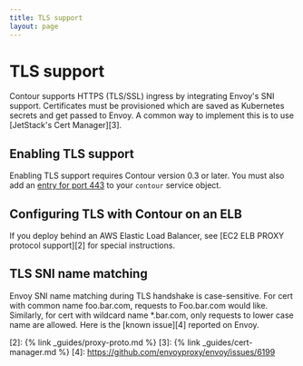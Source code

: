 ```yaml
---
title: TLS support
layout: page
---
```


# TLS support

Contour supports HTTPS (TLS/SSL) ingress by integrating Envoy's SNI support.
Certificates must be provisioned which are saved as Kubernetes secrets and get passed to Envoy.
A common way to implement this is to use [JetStack's Cert Manager][3].

## Enabling TLS support

Enabling TLS support requires Contour version 0.3 or later. You must also add an [entry for port 443][1] to your `contour` service object.

## Configuring TLS with Contour on an ELB

If you deploy behind an AWS Elastic Load Balancer, see [EC2 ELB PROXY protocol support][2] for special instructions.

## TLS SNI name matching
Envoy SNI name matching during TLS handshake is case-sensitive. For cert with common name foo.bar.com, requests to Foo.bar.com would like. Similarly, for cert with wildcard name \*.bar.com, only requests to lower case name are allowed. Here is the [known issue][4] reported on Envoy.

[1]: {{site.github.repository_url}}/blob/{{site.github.latest_release.tag_name}}/examples/contour/03-contour.yaml/#L45
[2]: {% link _guides/proxy-proto.md %}
[3]: {% link _guides/cert-manager.md %}
[4]: https://github.com/envoyproxy/envoy/issues/6199
